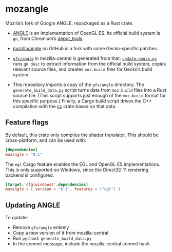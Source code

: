 mozangle
========

Mozilla’s fork of Google ANGLE, repackaged as a Rust crate.

* [ANGLE] is an implementation of OpenGL ES.
  Its official build system is `gn`, from Chromium’s [depot_tools].

* [mozilla/angle] on GitHub is a fork with some Gecko-specific patches.

* [`gfx/angle`] in mozilla-central is generated from that.
  [`update-angle.py`] runs `gn desc` to extract information from the official build system,
  copies relevant source files,
  and creates `moz.build` files for Gecko’s build system.

* This repository imports a copy of the `gfx/angle` directory.
  The `generate_build_data.py` script turns data from `moz.build` files into a Rust source file.
  (This script supports just enough of the `moz.build` format for this specific purpose.)
  Finally, a Cargo build script drives the C++ compilation with the [cc] crate based on that data.

[ANGLE]: https://chromium.googlesource.com/angle/angle
[depot_tools]: https://commondatastorage.googleapis.com/chrome-infra-docs/flat/depot_tools/docs/html/depot_tools_tutorial.html
[mozilla/angle]: https://github.com/mozilla/angle/
[`gfx/angle`]: https://hg.mozilla.org/mozilla-central/file/tip/gfx/angle
[`update-angle.py`]: https://hg.mozilla.org/mozilla-central/file/tip/gfx/angle/update-angle.py
[cc]: https://crates.io/crates/cc


Feature flags
-------------

By default, this crate only compiles the shader translator.
This should be cross-platform, and can be used with:

```toml
[dependencies]
mozangle = "0.1"
```

The `egl` Cargo feature enables the EGL and OpenGL ES implementations.
This is only supported on Windows, since the Direct3D 11 rendering backend is configured.

```toml
[target.'cfg(windows)'.dependencies]
mozangle = { version = "0.1", features = ["egl"] }
```


Updating ANGLE
--------------

To update:

* Remove `gfx/angle` entirely
* Copy a new version of it from mozilla-central
* Run `python3 generate_build_data.py`
* In the commit message, include the mozilla-central commit hash.
